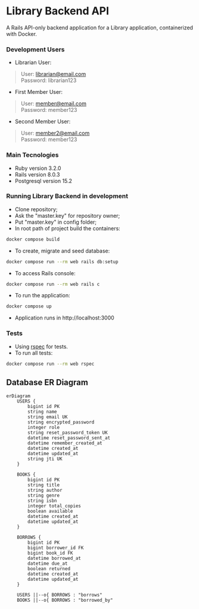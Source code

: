 # Library Backend API

A Rails API-only backend application for a Library application, containerized with Docker.

### Development Users

* Librarian User:
 > User: librarian@email.com<br>
 > Password: librarian123
* First Member User:
 > User: member@email.com<br>
 > Password: member123
* Second Member User:
 > User: member2@email.com<br>
 > Password: member123

### Main Tecnologies

* Ruby version 3.2.0
* Rails version 8.0.3
* Postgresql version 15.2

### Running Library Backend in development

* Clone repository;
* Ask the "master.key" for repository owner;
* Put "master.key" in config folder;
* In root path of project build the containers:
```sh
docker compose build
```
* To create, migrate and seed database:
```sh
docker compose run --rm web rails db:setup
```
* To access Rails console:
```sh
docker compose run --rm web rails c
```
* To run the application:
```sh
docker compose up
```
* Application runs in http://localhost:3000

### Tests

* Using [rspec](https://rspec.info) for tests.
* To run all tests:
```sh
docker compose run --rm web rspec
```

## Database ER Diagram

```mermaid
erDiagram
    USERS {
        bigint id PK
        string name
        string email UK
        string encrypted_password
        integer role
        string reset_password_token UK
        datetime reset_password_sent_at
        datetime remember_created_at
        datetime created_at
        datetime updated_at
        string jti UK
    }
    
    BOOKS {
        bigint id PK
        string title
        string author
        string genre
        string isbn
        integer total_copies
        boolean available
        datetime created_at
        datetime updated_at
    }
    
    BORROWS {
        bigint id PK
        bigint borrower_id FK
        bigint book_id FK
        datetime borrowed_at
        datetime due_at
        boolean returned
        datetime created_at
        datetime updated_at
    }
    
    USERS ||--o{ BORROWS : "borrows"
    BOOKS ||--o{ BORROWS : "borrowed_by"
```


